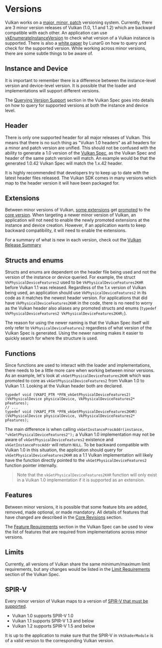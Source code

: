 # Versions

Vulkan works on a [major, minor, patch](https://www.khronos.org/registry/vulkan/specs/1.2/html/vkspec.html#extendingvulkan-coreversions-versionnumbers) versioning system. Currently, there are 3 minor version releases of Vulkan (1.0, 1.1 and 1.2) which are backward compatible with each other. An application can use [vkEnumerateInstanceVersion](https://www.khronos.org/registry/vulkan/specs/1.2/html/vkspec.html#vkEnumerateInstanceVersion) to check what version of a Vulkan instance is supported. There is also a [white paper](https://www.lunarg.com/wp-content/uploads/2019/02/Vulkan-1.1-Compatibility-Statement_01_19.pdf) by LunarG on how to query and check for the supported version. While working across minor versions, there are some subtle things to be aware of.

## Instance and Device

It is important to remember there is a difference between the instance-level version and device-level version. It is possible that the loader and implementations will support different versions.

The [Querying Version Support](https://www.khronos.org/registry/vulkan/specs/1.2/html/vkspec.html#extendingvulkan-coreversions-queryingversionsupport) section in the Vulkan Spec goes into details on how to query for supported versions at both the instance and device level.

## Header

There is only one supported header for all major releases of Vulkan. This means that there is no such thing as "Vulkan 1.0 headers" as all headers for a minor and patch version are unified. This should not be confused with the ability to generate a 1.0 version of the [Vulkan Spec](./vulkan_spec.md), as the Vulkan Spec and header of the same patch version will match. An example would be that the generated 1.0.42 Vulkan Spec will match the 1.x.42 header.

It is highly recommended that developers try to keep up to date with the latest header files released. The Vulkan SDK comes in many versions which map to the header version it will have been packaged for.

## Extensions

Between minor versions of Vulkan, [some extensions](https://www.khronos.org/registry/vulkan/specs/1.2/html/vkspec.html#versions-1.1) get [promoted](https://www.khronos.org/registry/vulkan/specs/1.2/html/vkspec.html#extendingvulkan-compatibility-promotions) to the [core version](https://www.khronos.org/registry/vulkan/specs/1.2/html/vkspec.html#extendingvulkan-coreversions). When targeting a newer minor version of Vulkan, an application will not need to enable the newly promoted extensions at the instance and device creation. However, if an application wants to keep backward compatibility, it will need to enable the extensions.

For a summary of what is new in each version, check out the [Vulkan Release Summary](./vulkan_release_summary.md)

## Structs and enums

Structs and enums are dependent on the header file being used and not the version of the instance or device queried. For example, the struct `VkPhysicalDeviceFeatures2` used to be `VkPhysicalDeviceFeatures2KHR` before Vulkan 1.1 was released. Regardless of the 1.x version of Vulkan being used, an application should use `VkPhysicalDeviceFeatures2` in its code as it matches the newest header version. For applications that did have `VkPhysicalDeviceFeatures2KHR` in the code, there is no need to worry as the Vulkan header also aliases any promoted structs and enums (`typedef VkPhysicalDeviceFeatures2 VkPhysicalDeviceFeatures2KHR;`).

The reason for using the newer naming is that the Vulkan Spec itself will only refer to `VkPhysicalDeviceFeatures2` regardless of what version of the Vulkan Spec is generated. Using the newer naming makes it easier to quickly search for where the structure is used.

## Functions

Since functions are used to interact with the loader and implementations, there needs to be a little more care when working between minor versions. As an example, let's look at `vkGetPhysicalDeviceFeatures2KHR` which was promoted to core as `vkGetPhysicalDeviceFeatures2` from Vulkan 1.0 to Vulkan 1.1. Looking at the Vulkan header both are declared.

```
typedef void (VKAPI_PTR *PFN_vkGetPhysicalDeviceFeatures2)(VkPhysicalDevice physicalDevice, VkPhysicalDeviceFeatures2* pFeatures);
// ...
typedef void (VKAPI_PTR *PFN_vkGetPhysicalDeviceFeatures2KHR)(VkPhysicalDevice physicalDevice, VkPhysicalDeviceFeatures2* pFeatures);
```

The main difference is when calling `vkGetInstanceProcAddr(instance, "vkGetPhysicalDeviceFeatures2");` a Vulkan 1.0 implementation may not be aware of `vkGetPhysicalDeviceFeatures2` existence and `vkGetInstanceProcAddr` will return `NULL`. To be backward compatible with Vulkan 1.0 in this situation, the application should query for `vkGetPhysicalDeviceFeatures2KHR` as a 1.1 Vulkan implementation will likely have the function directly pointed to the `vkGetPhysicalDeviceFeatures2` function pointer internally.

> Note that the `vkGetPhysicalDeviceFeatures2KHR` function will only exist in a Vulkan 1.0 implementation if it is supported as an extension.

## Features

Between minor versions, it is possible that some feature bits are added, removed, made optional, or made mandatory. All details of features that have changed are described in the [Core Revisions](https://www.khronos.org/registry/vulkan/specs/1.2-extensions/html/vkspec.html#versions) section.

The [Feature Requirements](https://www.khronos.org/registry/vulkan/specs/1.2-extensions/html/vkspec.html#features-requirements) section in the Vulkan Spec can be used to view the list of features that are required from implementations across minor versions.

## Limits

Currently, all versions of Vulkan share the same minimum/maximum limit requirements, but any changes would be listed in the [Limit Requirements](https://www.khronos.org/registry/vulkan/specs/1.2-extensions/html/vkspec.html#limits-minmax) section of the Vulkan Spec.

## SPIR-V

Every minor version of Vulkan maps to a version of [SPIR-V that must be supported](https://www.khronos.org/registry/vulkan/specs/1.2/html/vkspec.html#spirvenv).

- Vulkan 1.0 supports SPIR-V 1.0
- Vulkan 1.1 supports SPIR-V 1.3 and below
- Vulkan 1.2 supports SPIR-V 1.5 and below

It is up to the application to make sure that the SPIR-V in `VkShaderModule` is of a valid version to the corresponding Vulkan version.